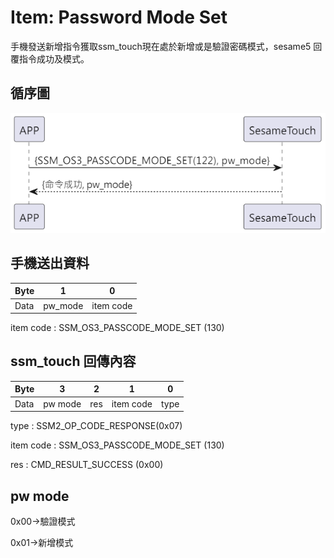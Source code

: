 # Item: Password Mode Set

手機發送新增指令獲取ssm_touch現在處於新增或是驗證密碼模式，sesame5 回覆指令成功及模式。

## 循序圖

<p align="left" >
  <img src="../src/pw_mode_set/pw_mode_set.png" alt="" title="">
</p>

## 手機送出資料

| Byte |    1    |     0     |
|------|:-------:|:---------:|
| Data | pw_mode | item code |

item code : SSM_OS3_PASSCODE_MODE_SET (130)

## ssm_touch 回傳內容

| Byte |    3    |  2  |     1     |  0   |
|------|:-------:|:---:|:---------:|:----:|
| Data | pw mode | res | item code | type |

type : SSM2_OP_CODE_RESPONSE(0x07)

item code : SSM_OS3_PASSCODE_MODE_SET (130)

res : CMD_RESULT_SUCCESS (0x00)

## pw mode

0x00->驗證模式

0x01->新增模式